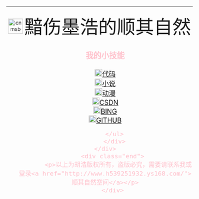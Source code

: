 -----------------------------------
<html lang="en">
<head>
    <style>
        #momo{
            width: 100%;
            height: 80%;
        }
        .icon{
            text-align: center;
        }
        .icon>span{
            font-size: 50px;
        }
        .icon img{
            width: 40px;
            height: auto;
        }
        .left{
             text-align: center;
        }
        .right{
            text-align: center;
            color: pink;
            font-size: large;
        }
        .right>span>img{
            width: 20px;
            height: auto;
        }
        .left>img{
            text-align: center;
        }
        .end{
            text-align: center;
        }
    </style>
</head>

<body>
    <div id="momo">
        <div class="icon">
            <img src="https://i.ibb.co/GQhcvZq/cnmsb05.png" alt="cnmsb05" border="0">
            <span>黯伤墨浩的顺其自然</span>
        </div>
      <div class="left">
          <img src="https://i.ibb.co/37kP24W/image.png" alt="">
         </div>
         <div>
        <ul class="right">
            <h3>我的小技能</h3>
            <span><img src="https://i.ibb.co/8xmyF2h/cnmsb01.png" alt="cnmsb01" border="0"><a href="https://mohao99.coding.net/public/"><span>代码</span></a></span><br>
            <span><img src="https://i.ibb.co/2jZw0mx/cnmsb02.png" alt="cnmsb02" border="0"><a href="https://www.ranwen8.com/"><span>小说</span></a></span><br>
            <span><img src="https://i.ibb.co/PxSxXC4/cnmsb03.png" alt="cnmsb03" border="0"><a href="https://yhdm.nl/"><span>动漫</span></a></span><br>
            <span><img src="https://i.ibb.co/qCwQ7VY/cnmsb04.png" alt="cnmsb04" border="0"><a href="https://www.csdn.net/"><span>CSDN</span></a></span><br>
            <span><img src="https://i.ibb.co/yNLQnhW/cnmsb06.png" alt="cnmsb06" border="0"><a href="https://www.bing.com/"><span>BING</span></a></span><br>
            <span><img src="https://i.ibb.co/94STL3Y/cnmsb07.png" alt="cnmsb07" border="0"><a href="https://www.github.com/"><span>GITHUB</span></a></span><br>
            
         </ul>
         </div>
    </div>
        <div class="end">
           <p>以上为胡浩版权所有，盗版必究，需要请联系我或登录<a href="http://www.h539251932.ys168.com/">顺其自然空间</a></p>
        </div>
</body>
</html>







